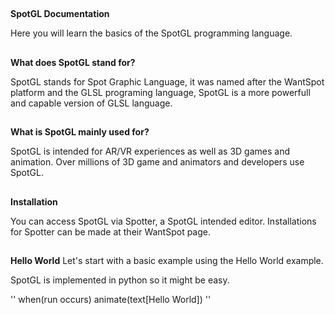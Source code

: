 ## 
**SpotGL Documentation**

Here you will learn the basics of the SpotGL programming language.

## 
**What does SpotGL stand for?**

SpotGL stands for Spot Graphic Language, it was named after the WantSpot platform and the GLSL programing language, SpotGL is a more powerfull and capable version of GLSL language.

## 
**What is SpotGL mainly used for?**

SpotGL is intended for AR/VR experiences as well as 3D games and animation. Over millions of 3D game and animators and developers use SpotGL.

##
**Installation**

You can access SpotGL via Spotter, a SpotGL intended editor. Installations for Spotter can be made at their WantSpot page.

##
**Hello World**
Let's start with a basic example using the Hello World example.

SpotGL is implemented in python so it might be easy.

''
when(run occurs)
animate(text[Hello World])
''
